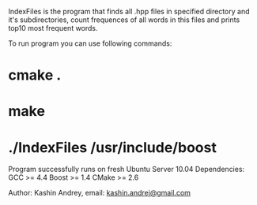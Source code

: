 IndexFiles is the program that finds all .hpp files in specified directory
and it's subdirectories, count frequences of all words in this files and
prints top10 most frequent words.

To run program you can use following commands:
# cmake .
# make
# ./IndexFiles /usr/include/boost

Program successfully runs on fresh Ubuntu Server 10.04
Dependencies:
GCC >= 4.4
Boost >= 1.4
CMake >= 2.6

Author: Kashin Andrey, email: kashin.andrej@gmail.com
